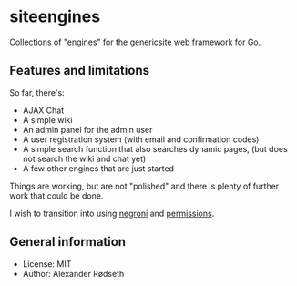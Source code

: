 siteengines
===========

Collections of "engines" for the genericsite web framework for Go.

Features and limitations
------------------------

So far, there's:

* AJAX Chat
* A simple wiki
* An admin panel for the admin user
* A user registration system (with email and confirmation codes)
* A simple search function that also searches dynamic pages, (but does not search the wiki and chat yet)
* A few other engines that are just started

Things are working, but are not "polished" and there is plenty of further work that could be done.

I wish to transition into using [negroni](https://github.com/codegangsta/negroni) and [permissions](https://github.com/xyproto/permissions).


General information
-------------------

* License: MIT
* Author: Alexander Rødseth
